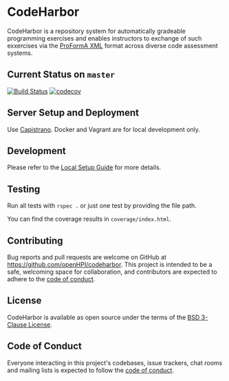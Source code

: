 # CodeHarbor
CodeHarbor is a repository system for automatically gradeable programming exercises and enables instructors to exchange of such exxercises via the [ProFormA XML](https://github.com/ProFormA/proformaxml) format across diverse code assessment systems.


## Current Status on `master`

[![Build Status](https://github.com/openHPI/codeharbor/workflows/CI/badge.svg)](https://github.com/openHPI/codeharbor/actions?query=workflow%3ACI)
[![codecov](https://codecov.io/gh/openHPI/codeharbor/branch/master/graph/badge.svg?token=lUL0Fq7Uc9)](https://codecov.io/gh/openHPI/codeharbor)


## Server Setup and Deployment
Use [Capistrano](https://capistranorb.com/). Docker and Vagrant are for local development only.


## Development

Please refer to the [Local Setup Guide](docs/LOCAL_SETUP.md) for more details.

## Testing

Run all tests with `rspec .` or just one test by providing the file path.

You can find the coverage results in `coverage/index.html`.

## Contributing

Bug reports and pull requests are welcome on GitHub at https://github.com/openHPI/codeharbor. This project is intended to be a safe, welcoming space for collaboration, and contributors are expected to adhere to the [code of conduct](https://github.com/openHPI/codeharbor/blob/master/CODE_OF_CONDUCT.md).

## License

CodeHarbor is available as open source under the terms of the [BSD 3-Clause License](https://opensource.org/licenses/BSD-3-clause).

## Code of Conduct

Everyone interacting in this project's codebases, issue trackers, chat rooms and mailing lists is expected to follow the [code of conduct](https://github.com/openHPI/codeharbor/blob/master/CODE_OF_CONDUCT.md).
